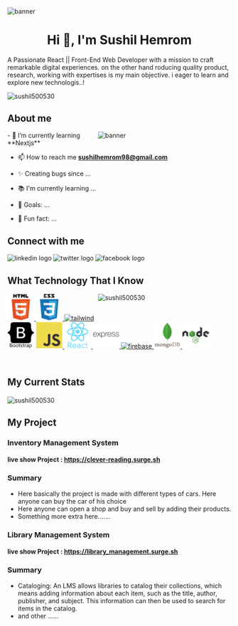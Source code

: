 
<img align="center" alt="banner" src="https://i.ibb.co/bL8V1B0/sushil-banner-2.gif">
<h1 align="center">Hi 👋, I'm Sushil Hemrom</h1>
<p>A Passionate React || Front-End Web Developer with a mission to craft remarkable digital experiences. on the other hand roducing quality product, research, working with expertises is my main objective. i eager to learn and explore new technologis..!</p>


<p align="left"> <img src="https://komarev.com/ghpvc/?username=sushil500530&label=Profile%20views&color=0e75b6&style=flat" alt="sushil500530" /> </p>

## About me
<div>
<img align="right" alt="banner" width="300" src="https://i.ibb.co/N7pSjPF/69e6f674d4ab40834c31493d21d9560c.gif">
<p align="left">
 - 🌱 I’m currently learning **Nextjs**
  
- 📫 How to reach me **sushilhemrom98@gmail.com**
  
- ✨ Creating bugs since ...
- 📚 I'm currently learning ...
- 🎯 Goals: ...
- 🎲 Fun fact: ...
</p>
</div>


## Connect with me
<div align="left">
    <img src="https://raw.githubusercontent.com/maurodesouza/profile-readme-generator/master/src/assets/icons/social/linkedin/default.svg" width="52" height="40" alt="linkedin logo"  />
    <img src="https://raw.githubusercontent.com/maurodesouza/profile-readme-generator/master/src/assets/icons/social/twitter/default.svg" width="52" height="40" alt="twitter logo"  />
    <img src="https://raw.githubusercontent.com/maurodesouza/profile-readme-generator/master/src/assets/icons/social/facebook/default.svg" width="52" height="40" alt="facebook logo"  />
  </div>


## What Technology That I Know
<img align="right" width="300" src="https://github-readme-stats.vercel.app/api/top-langs?username=sushil500530&show_icons=true&locale=en&layout=compact" alt="sushil500530" />
<p align="left" gap="5px">
  <a href="https://www.w3.org/html/" target="_blank" rel="noreferrer"> <img src="https://raw.githubusercontent.com/devicons/devicon/master/icons/html5/html5-original-wordmark.svg" alt="html5" width="60" height="60"/> </a>
  <a href="https://www.w3schools.com/css/" target="_blank" rel="noreferrer"> <img src="https://raw.githubusercontent.com/devicons/devicon/master/icons/css3/css3-original-wordmark.svg" alt="css3" width="60" height="60"/> </a>
<a href="https://tailwindcss.com/" target="_blank" rel="noreferrer"> <img src="https://www.vectorlogo.zone/logos/tailwindcss/tailwindcss-icon.svg" alt="tailwind" width="60" height="60"/> </a>
 <a href="https://getbootstrap.com" target="_blank" rel="noreferrer"> <img src="https://raw.githubusercontent.com/devicons/devicon/master/icons/bootstrap/bootstrap-plain-wordmark.svg" alt="bootstrap" width="60" height="60"/></a>
  <a href="https://developer.mozilla.org/en-US/docs/Web/JavaScript" target="_blank" rel="noreferrer"> <img src="https://raw.githubusercontent.com/devicons/devicon/master/icons/javascript/javascript-original.svg" alt="javascript" width="60" height="60"/> </a>
<a href="https://reactjs.org/" target="_blank" rel="noreferrer"> <img src="https://raw.githubusercontent.com/devicons/devicon/master/icons/react/react-original-wordmark.svg" alt="react" width="60" height="60"/> </a> 
<a href="https://expressjs.com" target="_blank" rel="noreferrer"> <img src="https://raw.githubusercontent.com/devicons/devicon/master/icons/express/express-original-wordmark.svg" alt="express" width="60" height="60"/> </a> 
<a href="https://firebase.google.com/" target="_blank" rel="noreferrer"> <img src="https://www.vectorlogo.zone/logos/firebase/firebase-icon.svg" alt="firebase" width="60" height="60"/> </a>
<a href="https://www.mongodb.com/" target="_blank" rel="noreferrer"> <img src="https://raw.githubusercontent.com/devicons/devicon/master/icons/mongodb/mongodb-original-wordmark.svg" alt="mongodb" width="60" height="60"/> </a>
<a href="https://nodejs.org" target="_blank" rel="noreferrer"> <img src="https://raw.githubusercontent.com/devicons/devicon/master/icons/nodejs/nodejs-original-wordmark.svg" alt="nodejs" width="60" height="60"/> </a> 
</p>


<br />


## My Current Stats
<p><img align="center" src="https://github-readme-streak-stats.herokuapp.com/?user=sushil500530&" alt="sushil500530" /></p>




## My Project

  ### Inventory Management System
 #### live show Project : https://clever-reading.surge.sh
  ### Summary
- Here basically the project is made with different types of cars. Here anyone can buy the car of his choice
- Here anyone can open a shop and buy and sell by adding their products.
- Something more extra here.......

### Library Management System
#### live show Project : https://library_management.surge.sh
 ### Summary
- Cataloging: An LMS allows libraries to catalog their collections, which means adding information about each item, such as the title, author, publisher, and subject. This information can then be used to search for items in the catalog.
- and other ......

